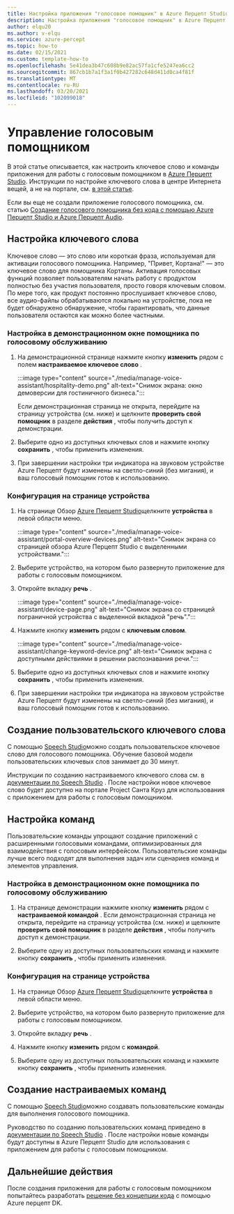 ```yaml
---
title: Настройка приложения "голосовое помощник" в Azure Перцепт Studio
description: Настройка приложения "голосовое помощник" в Azure Перцепт Studio
author: elqu20
ms.author: v-elqu
ms.service: azure-percept
ms.topic: how-to
ms.date: 02/15/2021
ms.custom: template-how-to
ms.openlocfilehash: 5e41dea3b47c608b9e82ac57fa1cfe5247ea6cc2
ms.sourcegitcommit: 867cb1b7a1f3a1f0b427282c648d411d0ca4f81f
ms.translationtype: MT
ms.contentlocale: ru-RU
ms.lasthandoff: 03/20/2021
ms.locfileid: "102099018"
---
```

# <a name="managing-your-voice-assistant"></a>Управление голосовым помощником

В этой статье описывается, как настроить ключевое слово и команды приложения для работы с голосовым помощником в [Azure Перцепт Studio](https://go.microsoft.com/fwlink/?linkid=2135819). Инструкции по настройке ключевого слова в центре Интернета вещей, а не на портале, см. [в этой статье](./how-to-configure-voice-assistant.md).

Если вы еще не создали приложение голосового помощника, см. статью [Создание голосового помощника без кода с помощью Azure Перцепт Studio и Azure Перцепт Audio](./tutorial-no-code-speech.md).

## <a name="keyword-configuration"></a>Настройка ключевого слова

Ключевое слово — это слово или короткая фраза, используемая для активации голосового помощника. Например, "Привет, Кортана!" — это ключевое слово для помощника Кортаны. Активация голосовых функций позволяет пользователям начать работу с продуктом полностью без участия пользователя, просто говоря ключевым словом. По мере того, как продукт постоянно прослушивает ключевое слово, все аудио-файлы обрабатываются локально на устройстве, пока не будет обнаружено обнаружение, чтобы гарантировать, что данные пользователя остаются как можно более частными.

### <a name="configuration-within-the-voice-assistant-demo-window"></a>Настройка в демонстрационном окне помощника по голосовому обслуживанию

1. На демонстрационной странице нажмите кнопку **изменить** рядом с полем **настраиваемое ключевое слово** .

    :::image type="content" source="./media/manage-voice-assistant/hospitality-demo.png" alt-text="Снимок экрана: окно демоверсии для гостиничного бизнеса.":::

    Если демонстрационная страница не открыта, перейдите на страницу устройства (см. ниже) и щелкните **проверить свой помощник** в разделе **действия** , чтобы получить доступ к демонстрации.

1. Выберите одно из доступных ключевых слов и нажмите кнопку **сохранить** , чтобы применить изменения.

1. При завершении настройки три индикатора на звуковом устройстве Azure Перцепт будут изменены на светло-синий (без мигания), и ваш голосовый помощник готов к использованию.

### <a name="configuration-within-the-device-page"></a>Конфигурация на странице устройства

1. На странице Обзор [Azure Перцепт Studio](https://go.microsoft.com/fwlink/?linkid=2135819)щелкните **устройства** в левой области меню.

    :::image type="content" source="./media/manage-voice-assistant/portal-overview-devices.png" alt-text="Снимок экрана со страницей обзора Azure Перцепт Studio с выделенными устройствами.":::

1. Выберите устройство, на котором было развернуто приложение для работы с голосовым помощником.

1. Откройте вкладку **речь** .

    :::image type="content" source="./media/manage-voice-assistant/device-page.png" alt-text="Снимок экрана со страницей пограничной устройства с выделенной вкладкой &quot;речь&quot;.":::

1. Нажмите кнопку **изменить** рядом с **ключевым словом**.

    :::image type="content" source="./media/manage-voice-assistant/change-keyword-device.png" alt-text="Снимок экрана с доступными действиями в решении распознавания речи.":::

1. Выберите одно из доступных ключевых слов и нажмите кнопку **сохранить** , чтобы применить изменения.

1. При завершении настройки три индикатора на звуковом устройстве Azure Перцепт будут изменены на светло-синий (без мигания), и ваш голосовый помощник готов к использованию.

## <a name="create-a-custom-keyword"></a>Создание пользовательского ключевого слова

С помощью [Speech Studio](https://speech.microsoft.com/)можно создать пользовательское ключевое слово для голосового помощника. Обучение базовой модели пользовательских ключевых слов занимает до 30 минут.

Инструкции по созданию настраиваемого ключевого слова см. в [документации по Speech Studio](https://docs.microsoft.com/azure/cognitive-services/speech-service/speech-devices-sdk-create-kws) . После настройки новое ключевое слово будет доступно на портале Project Санта Круз для использования с приложением для работы с голосовым помощником.

## <a name="commands-configuration"></a>Настройка команд

Пользовательские команды упрощают создание приложений с расширенными голосовыми командами, оптимизированных для взаимодействия с голосовым интерфейсом. Пользовательские команды лучше всего подходят для выполнения задач или сценариев команд и элементов управления.

### <a name="configuration-within-the-voice-assistant-demo-window"></a>Настройка в демонстрационном окне помощника по голосовому обслуживанию

1. На странице демонстрации нажмите кнопку **изменить** рядом с **настраиваемой командой** . Если демонстрационная страница не открыта, перейдите на страницу устройства (см. ниже) и щелкните **проверить свой помощник** в разделе **действия** , чтобы получить доступ к демонстрации.

1. Выберите одну из доступных пользовательских команд и нажмите кнопку **сохранить** , чтобы применить изменения.

### <a name="configuration-within-the-device-page"></a>Конфигурация на странице устройства

1. На странице Обзор [Azure Перцепт Studio](https://go.microsoft.com/fwlink/?linkid=2135819)щелкните **устройства** в левой области меню.

1. Выберите устройство, на котором было развернуто приложение для работы с голосовым помощником.

1. Откройте вкладку **речь** .

1. Нажмите кнопку **изменить** рядом с **командой**.

1. Выберите одну из доступных пользовательских команд и нажмите кнопку **сохранить** , чтобы применить изменения.

## <a name="create-custom-commands"></a>Создание настраиваемых команд

С помощью [Speech Studio](https://speech.microsoft.com/)можно создавать пользовательские команды для выполнения голосового помощника.

Руководство по созданию пользовательских команд приведено в [документации по Speech Studio](https://docs.microsoft.com/azure/cognitive-services/speech-service/quickstart-custom-commands-application) . После настройки новые команды будут доступны в Azure Перцепт Studio для использования с приложением для работы с голосовым помощником.

## <a name="next-steps"></a>Дальнейшие действия

После создания приложения для работы с голосовым помощником попытайтесь разработать [решение без концепции кода](./tutorial-nocode-vision.md) с помощью Azure перцепт DK.